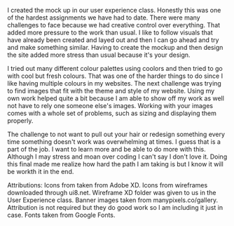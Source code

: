 I created the mock up in our user experience class.  Honestly this was one of the hardest assignments we have had to date.  There were many challenges to face because we had creative control over everything.  That added more pressure to the work than usual.  I like to follow visuals that have already been created and layed out and then I can go ahead and try and make something similar.  Having to create the mockup and then design the site added more stress than usual because it's your design. 

I tried out many different colour palettes using coolors and then tried to go with cool but fresh colours.  That was one of the harder things to do since I like having multiple colours in my websites.  The next challenge was trying to find images that fit with the theme and style of my website.  Using my own work helped quite a bit because I am able to show off my work as well not have to rely one someone else's images.  Working with your images comes with a whole set of problems, such as sizing and displaying them properly.

The challenge to not want to pull out your hair or redesign something every time something doesn't work was overwhelming at times.  I guess that is a part of the job.  I want to learn more and be able to do more with this.  Although I may stress and moan over coding I can't say I don't love it. Doing this final made me realize how hard the path I am taking is but I know it will be workth it in the end.

Attributions:
Icons from taken from Adobe XD.  Icons from wireframes downloaded through ui8.net.  Wireframe XD folder was given to us in the User Experience class.
Banner images taken from manypixels.co/gallery.  Attribution is not required but they do good work so I am including it just in case.
Fonts taken from Google Fonts.
